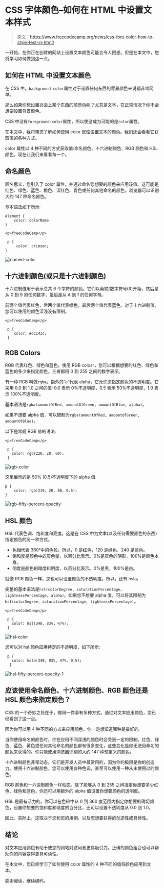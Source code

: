 # CSS 字体颜色–如何在 HTML 中设置文本样式

> 原文：<https://www.freecodecamp.org/news/css-font-color-how-to-style-text-in-html/>

一开始，在你正在创建的网站上设置文本颜色可能会令人困惑。但是在本文中，您将学习如何做到这一点。

## 如何在 HTML 中设置文本颜色

在 CSS 中，`background-color`属性对于设置任何东西的背景颜色来说都非常简单。

那么如果你想设置页面上某个东西的前景色呢？尤其是文本，在正常情况下你不会想要设置背景颜色。

CSS 中没有`foreground-color`属性，所以使这成为可能的是`color`属性。

在本文中，我将带您了解如何使用 color 属性设置文本的颜色。我们还会看看它获取值的各种方式。

color 属性以 4 种不同的方式获取值:命名颜色、十六进制颜色、RGB 颜色和 HSL 颜色。现在让我们来看看每一个。

## 命名颜色

顾名思义，您引入了 color 属性，并通过命名您想要的颜色来应用该值。这可能是红色、绿色、蓝色、橙色、深红色、青色或任何其他命名的颜色。浏览器可以识别大约 147 种命名颜色。

基本语法如下所示:

```
element {
    color: colorName
} 
```

```
<p>freeCodeCamp</p> 
```

```
 p {
     color: crimson;
} 
```

![named-color](img/00f9c7d8dfd83de7d33a771af0a54387.png)

## 十六进制颜色(或只是十六进制颜色)

十六进制值用于表示总共 6 个字符的颜色。它们以英镑/数字符号(#)开始，然后是从 0 到 9 的任何数字，最后是从 A 到 f 的任何字母。

前两个值代表红色，后两个值代表绿色，最后两个值代表蓝色。对于十六进制值，您可以使用的颜色深浅没有限制。

```
<p>freeCodeCamp</p> 
```

```
 p {
    color: #dc143c;
 } 
```

## RGB Colors

RGB 代表红色、绿色和蓝色。使用 RGB colosr，您可以根据想要的红色、绿色和蓝色的多少来指定颜色。三者都用 0 到 255 之间的数字表示。

有一种 RGB 叫做`rgba`。额外的“a”代表 alpha，它允许您指定颜色的不透明度。它采用 0.0 到 1.0 之间的值–0.0 表示 0%不透明度，0.5 表示 50%不透明度，1.0 表示 100%不透明度。

基本语法是`rgba(amountOfRed, amountOfGreen, amountOfBlue, alpha)`。

如果不想要 alpha 值，可以限制为`rgba(amountOfRed, amountOfGreen, amountOfBlue)`。

以下是常规 RGB 值的语法:

```
<p>freeCodeCamp</p> 
```

```
 p {
   color: rgb(220, 20, 60);
 } 
```

![rgb-color](img/f6876c949fe313a904c2bcca7927d4ed.png)

这里展示的是 50% (0.5)不透明度下的 alpha 值:

```
p {
    color: rgb(219, 20, 60, 0.5);
} 
```

![rgb-fifty-percent-opacity](img/afce8d9135eaf8f8d4ab8d890a46ba72.png)

## HSL 颜色

HSL 代表色调、饱和度和亮度。这是在 CSS 中为文本(以及任何需要颜色的东西)指定颜色的另一种方式。

*   色相代表 360°中的色轮。所以，0 是红色，120 是绿色，240 是蓝色。
*   饱和度是颜色中的灰色量，以百分比表示。0%是灰色的阴影，100%是颜色本身。
*   明度是颜色的暗度和明度，以百分比表示。0%是黑，100%是白。

就像 RGB 颜色一样，您也可以设置颜色的不透明度。所以，还有 hsla。

完整的基本语法是`hsl(colorDegree, saturationPercentage, lightnessPercentage, alpha)`。如果您不想要 alpha 值，可以将其限制为`hsl(colorDegree, saturationPercentage, lightnessPercentage)`。

```
<p>freeCodeCamp</p> 
```

```
 p {
   color: hsl(348, 83%, 47%);
 } 
```

![hsl-color](img/2a91e302663a7e25f2355f1dd3f939f9.png)

您可以对 hsl 颜色应用特定的不透明度，如下所示:

```
 p {
   color: hsla(348, 83%, 47%, 0.5);
  } 
```

![hsl-fifty-percent-opacity-1](img/0dbf527599edb14fb4a4b85b28bcd5bf.png)

## 应该使用命名颜色、十六进制颜色、RGB 颜色还是 HSL 颜色来指定颜色？

CSS 的一个奇妙之处在于，做同一件事有多种方式。通过对文本应用颜色，您已经看到了这一点。

因为你可以用 4 种不同的方式来应用颜色，你一定想知道哪种是最好的。

当你使用命名的颜色时，你在应用不同深浅的颜色时会受到一定的限制。红色、绿色、蓝色、黄色或任何其他命名的颜色都有很多变化，这些变化是你无法用命名的颜色来获得的。你只能使用浏览器识别的大约 147 种预定义的颜色。

十六进制颜色非常动态。它们是开发人员中最常用的，因为你的极限是你的创造力。使用十六进制颜色，您可以使用各种色调，甚至可以使用一种从未使用过的颜色。

RGB 颜色和十六进制颜色一样动态。除了能够从 0 到 255 之间指定你想要多少红色、绿色和蓝色，你还可以用额外的 alpha 值设置你想要颜色的透明度。

HSL 是最有活力的。你可以在色轮中从 0 到 360 度范围内指定你想要的确切颜色，设置你想要的饱和度和暗度的百分比，还可以设置不透明度从 0.0 到 1.0。

因此，实际上，这取决于您和您的用例，以及您想要获得的创造性或具体性。

## 结论

对文本应用颜色有助于使您的网站对访问者更具吸引力。正确的颜色组合也可以帮助你的内容变得更具可读性。

在本文中，您已经学习了如何使用 color 属性的 4 种不同的值将颜色应用到文本。

感谢阅读，继续编码。